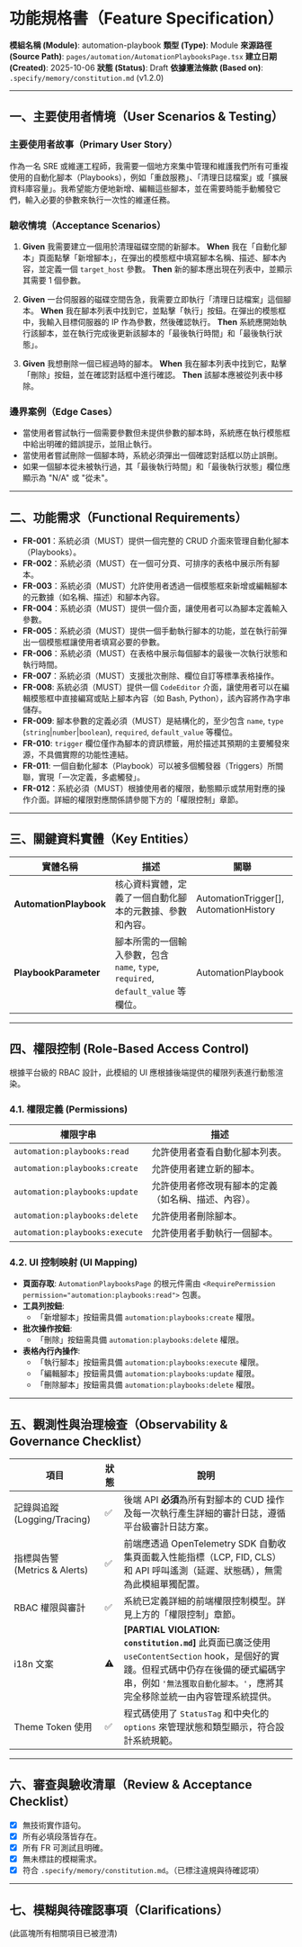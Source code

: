# 功能規格書（Feature Specification）

**模組名稱 (Module)**: automation-playbook
**類型 (Type)**: Module
**來源路徑 (Source Path)**: `pages/automation/AutomationPlaybooksPage.tsx`
**建立日期 (Created)**: 2025-10-06
**狀態 (Status)**: Draft
**依據憲法條款 (Based on)**: `.specify/memory/constitution.md` (v1.2.0)

---

## 一、主要使用者情境（User Scenarios & Testing）

### 主要使用者故事（Primary User Story）
作為一名 SRE 或維運工程師，我需要一個地方來集中管理和維護我們所有可重複使用的自動化腳本（Playbooks），例如「重啟服務」、「清理日誌檔案」或「擴展資料庫容量」。我希望能方便地新增、編輯這些腳本，並在需要時能手動觸發它們，輸入必要的參數來執行一次性的維運任務。

### 驗收情境（Acceptance Scenarios）
1.  **Given** 我需要建立一個用於清理磁碟空間的新腳本。
    **When** 我在「自動化腳本」頁面點擊「新增腳本」，在彈出的模態框中填寫腳本名稱、描述、腳本內容，並定義一個 `target_host` 參數。
    **Then** 新的腳本應出現在列表中，並顯示其需要 1 個參數。

2.  **Given** 一台伺服器的磁碟空間告急，我需要立即執行「清理日誌檔案」這個腳本。
    **When** 我在腳本列表中找到它，並點擊「執行」按鈕。在彈出的模態框中，我輸入目標伺服器的 IP 作為參數，然後確認執行。
    **Then** 系統應開始執行該腳本，並在執行完成後更新該腳本的「最後執行時間」和「最後執行狀態」。

3.  **Given** 我想刪除一個已經過時的腳本。
    **When** 我在腳本列表中找到它，點擊「刪除」按鈕，並在確認對話框中進行確認。
    **Then** 該腳本應被從列表中移除。

### 邊界案例（Edge Cases）
- 當使用者嘗試執行一個需要參數但未提供參數的腳本時，系統應在執行模態框中給出明確的錯誤提示，並阻止執行。
- 當使用者嘗試刪除一個腳本時，系統必須彈出一個確認對話框以防止誤刪。
- 如果一個腳本從未被執行過，其「最後執行時間」和「最後執行狀態」欄位應顯示為 "N/A" 或 "從未"。

---

## 二、功能需求（Functional Requirements）

- **FR-001**：系統必須（MUST）提供一個完整的 CRUD 介面來管理自動化腳本（Playbooks）。
- **FR-002**：系統必須（MUST）在一個可分頁、可排序的表格中展示所有腳本。
- **FR-003**：系統必須（MUST）允許使用者透過一個模態框來新增或編輯腳本的元數據（如名稱、描述）和腳本內容。
- **FR-004**：系統必須（MUST）提供一個介面，讓使用者可以為腳本定義輸入參數。
- **FR-005**：系統必須（MUST）提供一個手動執行腳本的功能，並在執行前彈出一個模態框讓使用者填寫必要的參數。
- **FR-006**：系統必須（MUST）在表格中展示每個腳本的最後一次執行狀態和執行時間。
- **FR-007**：系統必須（MUST）支援批次刪除、欄位自訂等標準表格操作。
- **FR-008**: 系統必須（MUST）提供一個 `CodeEditor` 介面，讓使用者可以在編輯模態框中直接編寫或貼上腳本內容（如 Bash, Python），該內容將作為字串儲存。
- **FR-009**: 腳本參數的定義必須（MUST）是結構化的，至少包含 `name`, `type` (`string`\|`number`\|`boolean`), `required`, `default_value` 等欄位。
- **FR-010**: `trigger` 欄位僅作為腳本的資訊標籤，用於描述其預期的主要觸發來源，不具備實際的功能性連結。
- **FR-011**: 一個自動化腳本（Playbook）可以被多個觸發器（Triggers）所關聯，實現「一次定義，多處觸發」。
- **FR-012**：系統必須（MUST）根據使用者的權限，動態顯示或禁用對應的操作介面。詳細的權限對應關係請參閱下方的「權限控制」章節。

---

## 三、關鍵資料實體（Key Entities）
| 實體名稱 | 描述 | 關聯 |
|-----------|------|------|
| **AutomationPlaybook** | 核心資料實體，定義了一個自動化腳本的元數據、參數和內容。 | AutomationTrigger[], AutomationHistory |
| **PlaybookParameter** | 腳本所需的一個輸入參數，包含 `name`, `type`, `required`, `default_value` 等欄位。 | AutomationPlaybook |

---

## 四、權限控制 (Role-Based Access Control)

根據平台級的 RBAC 設計，此模組的 UI 應根據後端提供的權限列表進行動態渲染。

### 4.1. 權限定義 (Permissions)
| 權限字串 | 描述 |
|---|---|
| `automation:playbooks:read` | 允許使用者查看自動化腳本列表。 |
| `automation:playbooks:create` | 允許使用者建立新的腳本。 |
| `automation:playbooks:update` | 允許使用者修改現有腳本的定義（如名稱、描述、內容）。 |
| `automation:playbooks:delete` | 允許使用者刪除腳本。 |
| `automation:playbooks:execute`| 允許使用者手動執行一個腳本。 |

### 4.2. UI 控制映射 (UI Mapping)
- **頁面存取**: `AutomationPlaybooksPage` 的根元件需由 `<RequirePermission permission="automation:playbooks:read">` 包裹。
- **工具列按鈕**:
  - 「新增腳本」按鈕需具備 `automation:playbooks:create` 權限。
- **批次操作按鈕**:
  - 「刪除」按鈕需具備 `automation:playbooks:delete` 權限。
- **表格內行內操作**:
  - 「執行腳本」按鈕需具備 `automation:playbooks:execute` 權限。
  - 「編輯腳本」按鈕需具備 `automation:playbooks:update` 權限。
  - 「刪除腳本」按鈕需具備 `automation:playbooks:delete` 權限。

---

## 五、觀測性與治理檢查（Observability & Governance Checklist）

| 項目 | 狀態 | 說明 |
|------|------|------|
| 記錄與追蹤 (Logging/Tracing) | ✅ | 後端 API **必須**為所有對腳本的 CUD 操作及每一次執行產生詳細的審計日誌，遵循平台級審計日誌方案。 |
| 指標與告警 (Metrics & Alerts) | ✅ | 前端應透過 OpenTelemetry SDK 自動收集頁面載入性能指標（LCP, FID, CLS）和 API 呼叫遙測（延遲、狀態碼），無需為此模組單獨配置。 |
| RBAC 權限與審計 | ✅ | 系統已定義詳細的前端權限控制模型。詳見上方的「權限控制」章節。 |
| i18n 文案 | ⚠️ | **[PARTIAL VIOLATION: `constitution.md`]** 此頁面已廣泛使用 `useContentSection` hook，是個好的實踐。但程式碼中仍存在後備的硬式編碼字串，例如 `'無法獲取自動化腳本。'`，應將其完全移除並統一由內容管理系統提供。 |
| Theme Token 使用 | ✅ | 程式碼使用了 `StatusTag` 和中央化的 `options` 來管理狀態和類型顯示，符合設計系統規範。 |

---

## 六、審查與驗收清單（Review & Acceptance Checklist）

- [x] 無技術實作語句。
- [x] 所有必填段落皆存在。
- [x] 所有 FR 可測試且明確。
- [x] 無未標註的模糊需求。
- [x] 符合 `.specify/memory/constitution.md`。（已標注違規與待確認項）

---

## 七、模糊與待確認事項（Clarifications）

(此區塊所有相關項目已被澄清)